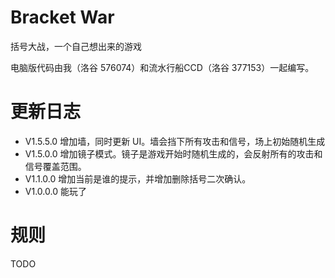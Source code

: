 # Bracket War
括号大战，一个自己想出来的游戏

电脑版代码由我（洛谷 576074）和流水行船CCD（洛谷 377153）一起编写。

# 更新日志
- V1.5.5.0 增加墙，同时更新 UI。墙会挡下所有攻击和信号，场上初始随机生成
- V1.5.0.0 增加镜子模式。镜子是游戏开始时随机生成的，会反射所有的攻击和信号覆盖范围。
- V1.1.0.0 增加当前是谁的提示，并增加删除括号二次确认。
- V1.0.0.0 能玩了

# 规则
TODO

